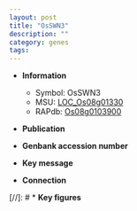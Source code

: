 ```yaml
---
layout: post
title: "OsSWN3"
description: ""
category: genes
tags: 
---
```


* **Information**  
    + Symbol: OsSWN3  
    + MSU: [LOC_Os08g01330](http://rice.uga.edu/cgi-bin/ORF_infopage.cgi?orf=LOC_Os08g01330)  
    + RAPdb: [Os08g0103900](http://rapdb.dna.affrc.go.jp/viewer/gbrowse_details/irgsp1?name=Os08g0103900)  

* **Publication**  

* **Genbank accession number**  

* **Key message**  

* **Connection**  

[//]: # * **Key figures**  


